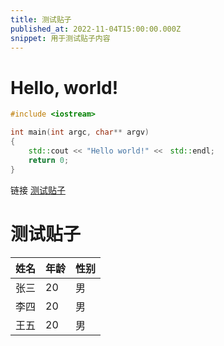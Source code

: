 ```yaml
---
title: 测试贴子
published_at: 2022-11-04T15:00:00.000Z
snippet: 用于测试贴子内容
---
```


# Hello, world!

```cpp
#include <iostream>

int main(int argc, char** argv)
{
    std::cout << "Hello world!" <<　std::endl;
    return 0;
}
```

链接 [测试贴子](#测试贴子)

# 测试贴子

| 姓名 | 年龄 | 性别 |
| --- | --- | --- |
| 张三 | 20 | 男 |
| 李四 | 20 | 男 |
| 王五 | 20 | 男 |

